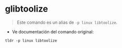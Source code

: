 # glibtoolize

> Este comando es un alias de `-p linux libtoolize`.

- Ve documentación del comando original:

`tldr -p linux libtoolize`
